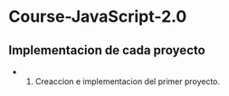 # Course-JavaScript-2.0

## Implementacion de cada proyecto

- 1. Creaccion e implementacion del primer proyecto.